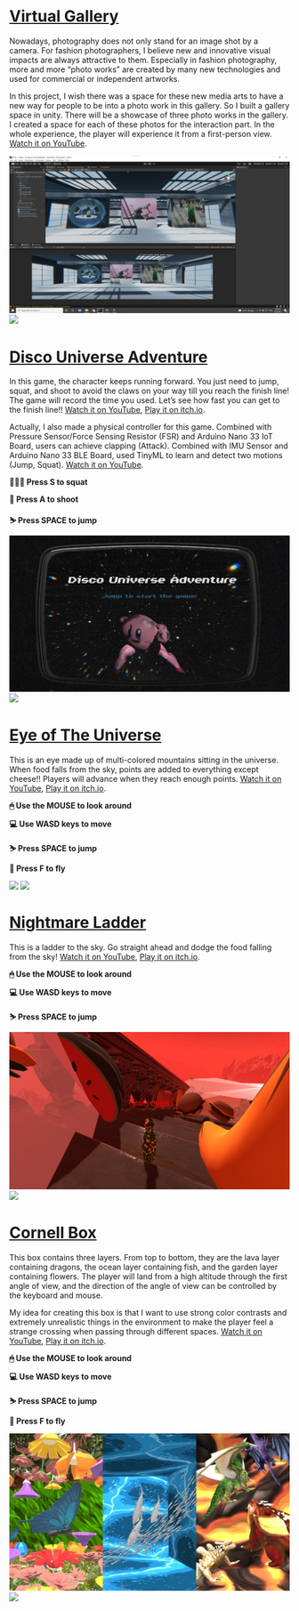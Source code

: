 # [Virtual Gallery](https://youtu.be/oHbZ_ncd9P8)

Nowadays, photography does not only stand for an image shot by a camera. For fashion photographers, I believe new and innovative visual impacts are always attractive to them. Especially in fashion photography, more and more “photo works” are created by many new technologies and used for commercial or independent artworks. 

In this project, I wish there was a space for these new media arts to have a new way for people to be into a photo work in this gallery. So I built a gallery space in unity. There will be a showcase of three photo works in the gallery. I created a space for each of these photos for the interaction part. In the whole experience, the player will experience it from a first-person view. [Watch it on YouTube](https://youtu.be/oHbZ_ncd9P8).

<a href="https://youtu.be/G1N6K8c0MdA"><img src="https://github.com/CHENGBO97/Creative-Portfolio/blob/main/Unity%20Games/images/Gallery.png"></a>
<a href="https://youtu.be/G1N6K8c0MdA"><img src="https://github.com/CHENGBO97/Creative-Portfolio/blob/main/Unity%20Games/images/Virtual%20Gallery.GIF"></a>

# [Disco Universe Adventure](https://chengbo.itch.io/disco-universe-adventure)

In this game, the character keeps running forward. You just need to jump, squat, and shoot to avoid the claws on your way till you reach the finish line! The game will record the time you used. Let’s see how fast you can get to the finish line!! [Watch it on YouTube](https://youtu.be/G1N6K8c0MdA), [Play it on itch.io](https://chengbo.itch.io/disco-universe-adventure).

Actually, I also made a physical controller for this game. Combined with Pressure Sensor/Force Sensing Resistor (FSR) and Arduino Nano 33 IoT Board, users can achieve clapping (Attack). Combined with IMU Sensor and Arduino Nano 33 BLE Board, used TinyML to learn and detect two motions (Jump, Squat). [Watch it on YouTube](https://youtu.be/9fbt-A-QG5g).

**🏋🏻‍♂️ Press S to squat**

**🔫 Press A to shoot**

**⛷ Press SPACE to jump**

<a href="https://youtu.be/G1N6K8c0MdA"><img src="https://github.com/CHENGBO97/Creative-Portfolio/blob/main/Unity%20Games/images/cover.png"></a>
<a href="https://youtu.be/G1N6K8c0MdA"><img src="https://github.com/CHENGBO97/Creative-Portfolio/blob/main/Unity%20Games/images/Disco%20Universe%20Adventure.GIF"></a>

# [Eye of The Universe](https://chengbo.itch.io/ff-week6)

This is an eye made up of multi-colored mountains sitting in the universe. When food falls from the sky, points are added to everything except cheese!! Players will advance when they reach enough points. [Watch it on YouTube](https://youtu.be/YzfUutAyq5w), [Play it on itch.io](https://chengbo.itch.io/ff-week6).

**🖱 Use the MOUSE to look around**

**💻 Use WASD keys to move**

**⛷ Press SPACE to jump**

**🚀 Press F to fly**

<a href="https://youtu.be/YzfUutAyq5w"><img src=https://github.com/CHENGBO97/Creative-Portfolio/blob/main/Unity%20Games/images/Eye%20of%20the%20universe.png></a>
<a href="https://youtu.be/YzfUutAyq5w"><img src=https://github.com/CHENGBO97/Creative-Portfolio/blob/main/Unity%20Games/images/Eye%20of%20the%20universe.GIF></a>

# [Nightmare Ladder](https://chengbo.itch.io/ff-week6)

This is a ladder to the sky. Go straight ahead and dodge the food falling from the sky! [Watch it on YouTube](https://youtu.be/k2AqXW0H3YI), [Play it on itch.io](https://chengbo.itch.io/ff-week6).

**🖱 Use the MOUSE to look around**

**💻 Use WASD keys to move**

**⛷ Press SPACE to jump**

<a href="https://youtu.be/k2AqXW0H3YI"><img src=https://github.com/CHENGBO97/Creative-Portfolio/blob/main/Unity%20Games/images/Nightmare%20ladder.png></a>
<a href="https://youtu.be/k2AqXW0H3YI"><img src=https://github.com/CHENGBO97/Creative-Portfolio/blob/main/Unity%20Games/images/Nightmare%20Ladder.GIF></a>

# [Cornell Box](https://chengbo.itch.io/cornell-box)

This box contains three layers. From top to bottom, they are the lava layer containing dragons, the ocean layer containing fish, and the garden layer containing flowers. The player will land from a high altitude through the first angle of view, and the direction of the angle of view can be controlled by the keyboard and mouse.

My idea for creating this box is that I want to use strong color contrasts and extremely unrealistic things in the environment to make the player feel a strange crossing when passing through different spaces. [Watch it on YouTube](https://youtu.be/tfTroN86U9o), [Play it on itch.io](https://chengbo.itch.io/cornell-box).

**🖱 Use the MOUSE to look around**

**💻 Use WASD keys to move**

**⛷ Press SPACE to jump**

**🚀 Press F to fly**

<a href="https://youtu.be/tfTroN86U9o"><img src="https://github.com/CHENGBO97/Creative-Portfolio/blob/main/Unity%20Games/images/Cornell%20Box.JPG"></a>
<a href="https://youtu.be/tfTroN86U9o"><img src="https://github.com/CHENGBO97/Creative-Portfolio/blob/main/Unity%20Games/images/Cornell%20Box.GIF"></a>
